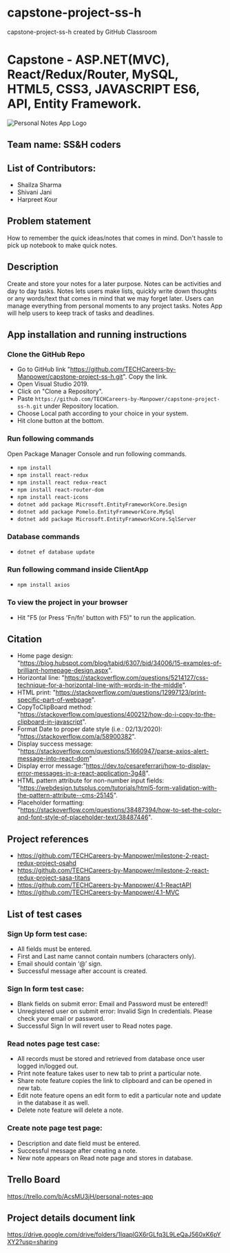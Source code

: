 # capstone-project-ss-h
capstone-project-ss-h created by GitHub Classroom

# Capstone - ASP.NET(MVC), React/Redux/Router, MySQL, HTML5, CSS3, JAVASCRIPT ES6, API, Entity Framework.
![Personal Notes App Logo](https://github.com/TECHCareers-by-Manpower/capstone-project-ss-h/blob/master/PersonalNotes/ClientApp/src/media/logo.png)
## Team name: SS&H coders
## List of Contributors:
* Shailza Sharma
* Shivani Jani
* Harpreet Kour
## Problem statement
How to remember the quick ideas/notes that comes in mind. Don't hassle to pick up notebook to make quick notes.
## Description
Create and store your notes for a later purpose. Notes can be activities and day to day tasks. Notes lets users make lists, quickly write down thoughts or any words/text that comes in mind that we may forget later. Users can manage everything from personal moments to any project tasks. Notes App will help users to keep track of tasks and deadlines.
## App installation and running instructions
### Clone the GitHub Repo
* Go to GitHub link "https://github.com/TECHCareers-by-Manpower/capstone-project-ss-h.git". Copy the link.
* Open Visual Studio 2019.
* Click on "Clone a Repository".
* Paste `https://github.com/TECHCareers-by-Manpower/capstone-project-ss-h.git` under Repository location.
* Choose Local path according to your choice in your system.
* Hit clone button at the bottom.

### Run following commands
 Open Package Manager Console and run following commands.
* `npm install`
* `npm install react-redux`
* `npm install react redux-react`
* `npm install react-router-dom`
* `npm install react-icons`
* `dotnet add package Microsoft.EntityFrameworkCore.Design`
* `dotnet add package Pomelo.EntityFrameworkCore.MySql`
* `dotnet add package Microsoft.EntityFrameworkCore.SqlServer`

### Database commands
* `dotnet ef database update`

### Run following command inside ClientApp
* `npm install axios`

### To view the project in your browser 
* Hit "F5 (or Press 'Fn/fn' button with F5)" to run the application. 

## Citation
* Home page design: "https://blog.hubspot.com/blog/tabid/6307/bid/34006/15-examples-of-brilliant-homepage-design.aspx".
* Horizontal line: "https://stackoverflow.com/questions/5214127/css-technique-for-a-horizontal-line-with-words-in-the-middle".
* HTML print: "https://stackoverflow.com/questions/12997123/print-specific-part-of-webpage".
* CopyToClipBoard method: "https://stackoverflow.com/questions/400212/how-do-i-copy-to-the-clipboard-in-javascript".
* Format Date to proper date style (i.e.: 02/13/2020): "https://stackoverflow.com/a/58900382".
* Display success message: "https://stackoverflow.com/questions/51660947/parse-axios-alert-message-into-react-dom" 
* Display error message:"https://dev.to/cesareferrari/how-to-display-error-messages-in-a-react-application-3g48".
* HTML pattern attribute for non-number input fields: "https://webdesign.tutsplus.com/tutorials/html5-form-validation-with-the-pattern-attribute--cms-25145".
* Placeholder formatting: "https://stackoverflow.com/questions/38487394/how-to-set-the-color-and-font-style-of-placeholder-text/38487446".

## Project references 

* https://github.com/TECHCareers-by-Manpower/milestone-2-react-redux-project-osahd
* https://github.com/TECHCareers-by-Manpower/milestone-2-react-redux-project-sasa-titans
* https://github.com/TECHCareers-by-Manpower/4.1-ReactAPI
* https://github.com/TECHCareers-by-Manpower/4.1-MVC


## List of test cases
### Sign Up form test case:
* All fields must be entered.
* First and Last name cannot contain numbers (characters only). 
* Email should contain ‘@’ sign.
* Successful message after account is created.

### Sign In form test case:
* Blank fields on submit error: Email and Password must be entered!!
* Unregistered user on submit error: Invalid Sign In credentials. Please check your email or password.
* Successful Sign In will revert user to Read notes page.

### Read notes page test case:
* All records must be stored and retrieved from database once user logged in/logged out.
* Print note feature takes user to new tab to print a particular note.
* Share note feature copies the link to clipboard and can be opened in new tab.
* Edit note feature opens an edit form to edit a particular note and update in the database it as well.
* Delete note feature will delete a note. 

### Create note page test page:
* Description and date field must be entered.
* Successful message after creating a note.
* New note appears on Read note page and stores in database. 


## Trello Board
https://trello.com/b/AcsMU3jH/personal-notes-app

## Project details document link
https://drive.google.com/drive/folders/1IqaplGX6rGLfq3L9LeQaJ560xK6pYXY2?usp=sharing

